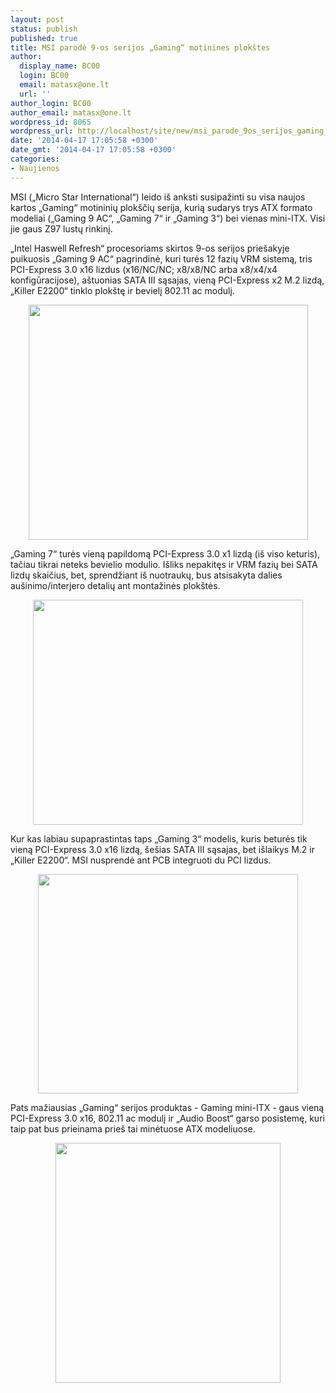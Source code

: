 ```yaml
---
layout: post
status: publish
published: true
title: MSI parodė 9-os serijos „Gaming“ motinines plokštes
author:
  display_name: BC00
  login: BC00
  email: matasx@one.lt
  url: ''
author_login: BC00
author_email: matasx@one.lt
wordpress_id: 8065
wordpress_url: http://localhost/site/new/msi_parode_9os_serijos_gaming_motinines_plokstes/
date: '2014-04-17 17:05:58 +0300'
date_gmt: '2014-04-17 17:05:58 +0300'
categories:
- Naujienos
---
```

<p>
	MSI (&bdquo;Micro Star International&ldquo;) leido i&scaron; anksti susipažinti su visa naujos kartos &bdquo;Gaming&ldquo; motininių plok&scaron;čių serija, kurią sudarys trys ATX formato modeliai (&bdquo;Gaming 9 AC&ldquo;, &bdquo;Gaming 7&ldquo; ir &bdquo;Gaming 3&ldquo;) bei vienas mini-ITX. Visi jie gaus Z97 lustų rinkinį.</p>
<p>
	&bdquo;Intel Haswell Refresh&ldquo; procesoriams skirtos 9-os serijos prie&scaron;akyje puikuosis &bdquo;Gaming 9 AC&ldquo; pagrindinė, kuri turės 12 fazių VRM sistemą, tris PCI-Express 3.0 x16 lizdus (x16/NC/NC; x8/x8/NC arba x8/x4/x4 konfigūracijose), a&scaron;tuonias SATA III sąsajas, vieną PCI-Express x2 M.2 lizdą, &bdquo;Killer E2200&ldquo; tinklo plok&scaron;tę ir bevielį 802.11 ac modulį.</p>
<p style="text-align: center;">
	<img alt="" src="http://technews.lt/userfiles/Gaming9.jpg" style="width: 447px; height: 376px;" /></p>
<p>
	&bdquo;Gaming 7&ldquo; turės vieną papildomą PCI-Express 3.0 x1 lizdą (i&scaron; viso keturis), tačiau tikrai neteks bevielio modulio. I&scaron;liks nepakitęs ir VRM fazių bei SATA lizdų skaičius, bet, sprendžiant i&scaron; nuotraukų, bus atsisakyta dalies au&scaron;inimo/interjero detalių ant montažinės plok&scaron;tės.</p>
<p style="text-align: center;">
	<img alt="" src="http://technews.lt/userfiles/Gaming7.jpg" style="width: 432px; height: 360px;" /></p>
<p>
	Kur kas labiau supaprastintas taps &bdquo;Gaming 3&ldquo; modelis, kuris beturės tik vieną PCI-Express 3.0 x16 lizdą, &scaron;e&scaron;ias SATA III sąsajas, bet i&scaron;laikys M.2 ir &bdquo;Killer E2200&ldquo;. MSI nusprendė ant PCB integruoti du PCI lizdus.</p>
<p style="text-align: center;">
	<img alt="" src="http://technews.lt/userfiles/Gaming3.jpg" style="width: 416px; height: 351px;" /></p>
<p>
	Pats mažiausias &bdquo;Gaming&ldquo; serijos produktas - Gaming mini-ITX - gaus vieną PCI-Express 3.0 x16, 802.11 ac modulį ir &bdquo;Audio Boost&ldquo; garso posistemę, kuri taip pat bus prieinama prie&scaron; tai minėtuose ATX modeliuose.</p>
<p style="text-align: center;">
	<img alt="" src="http://technews.lt/userfiles/GamingminiITX.jpg" style="width: 360px; height: 384px;" /></p>
